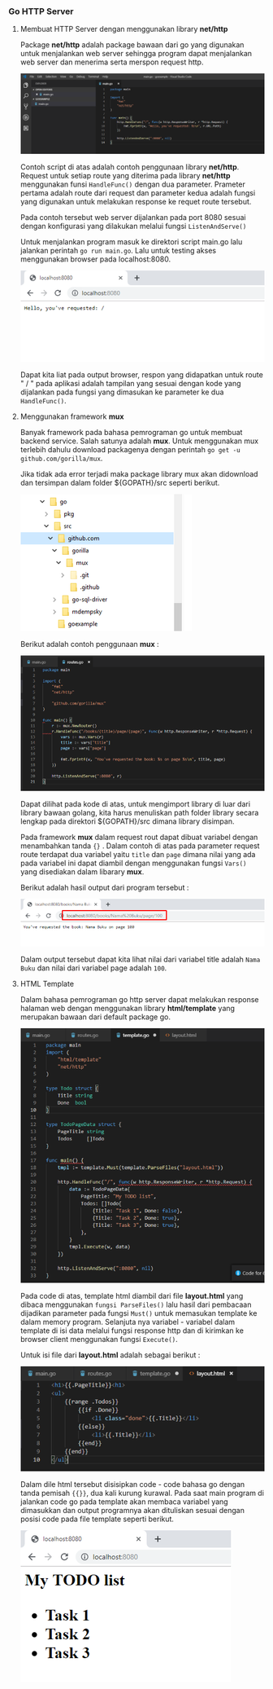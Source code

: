### Go HTTP Server

1. Membuat HTTP Server dengan menggunakan library __net/http__

    Package __net/http__ adalah package bawaan dari go yang digunakan untuk menjalankan web server sehingga program dapat menjalankan web server dan menerima serta merspon request http.

    ![01](img/01-Helloword.png)

    Contoh script di atas adalah contoh penggunaan library __net/http__. Request untuk setiap route yang diterima pada library __net/http__ menggunakan funsi ```HandleFunc()``` dengan dua parameter. Prameter pertama adalah route dari request dan parameter kedua adalah fungsi yang digunakan untuk melakukan response ke requet route tersebut.

    Pada contoh tersebut web server dijalankan pada port 8080 sesuai dengan konfigurasi yang dilakukan melalui fungsi ```ListenAndServe()```

    Untuk menjalankan program masuk ke direktori script main.go lalu jalankan perintah ```go run main.go```. Lalu untuk testing akses menggunakan browser pada localhost:8080.

    ![02](img/1-03-Helloword.png)

    Dapat kita liat pada output browser, respon yang didapatkan untuk route " / " pada aplikasi adalah tampilan yang sesuai dengan kode yang dijalankan pada fungsi yang dimasukan ke parameter ke dua ```HandleFunc()```.

2. Menggunakan framework __mux__

    Banyak framework pada bahasa pemrograman go untuk membuat backend service. Salah satunya adalah __mux__. Untuk menggunakan mux terlebih dahulu download packagenya dengan perintah ```go get -u github.com/gorilla/mux```.

    Jika tidak ada error terjadi maka package library mux akan didownload dan tersimpan dalam folder ${GOPATH}/src seperti berikut.

    ![03](img/2-02.png)

    Berikut adalah contoh penggunaan __mux__ :

    ![04](img/2-03.png)

    Dapat dilihat pada kode di atas, untuk mengimport library di luar dari library bawaan golang, kita harus menuliskan path folder library secara lengkap pada direktori ${GOPATH}/src dimana library disimpan.

    Pada framework __mux__ dalam request rout dapat dibuat variabel dengan menambahkan tanda ```{}``` . Dalam contoh di atas pada parameter request route terdapat dua variabel yaitu ```title``` dan ```page``` dimana nilai yang ada pada variabel ini dapat diambil dengan menggunakan fungsi `Vars()` yang disediakan dalam libarary __mux__.

    Berikut adalah hasil output dari program tersebut :

    ![05](img/2-04.png)

    Dalam output tersebut dapat kita lihat nilai dari variabel title adalah `Nama Buku` dan nilai dari variabel page adalah `100`.

3. HTML Template

    Dalam bahasa pemrograman go http server dapat melakukan response halaman web dengan menggunakan library __html/template__ yang merupakan bawaan dari default package go.

    ![06](img/3-01.png)

    Pada code di atas, template html diambil dari file __layout.html__ yang dibaca menggunakan `fungsi ParseFiles()` lalu hasil dari pembacaan dijadikan parameter pada fungsi `Must()` untuk memasukan template ke dalam memory program. Selanjuta nya variabel - variabel dalam template di isi data melalui fungsi response http dan di kirimkan ke browser client menggunakan fungsi `Execute()`.

    Untuk isi file dari __layout.html__ adalah sebagai berikut :

    ![07](img/3-02.png)

    Dalam dile html tersebut disisipkan code - code bahasa go dengan tanda pemisah `{{}}`, dua kali kurung kurawal. Pada saat main program di jalankan code go pada template akan membaca variabel yang dimasukkan dan output programnya akan dituliskan sesuai dengan posisi code pada file template seperti berikut.

    ![08](img/3-04.png)
